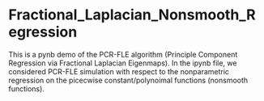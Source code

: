 # Fractional_Laplacian_Nonsmooth_Regression
This is a pynb demo of the PCR-FLE algorithm (Principle Component Regression via Fractional Laplacian Eigenmaps). In the ipynb file, we considered PCR-FLE simulation with respect to the nonparametric regression on the picecwise constant/polynoimal functions (nonsmooth functions).
